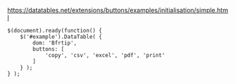 https://datatables.net/extensions/buttons/examples/initialisation/simple.html

```
$(document).ready(function() {
    $('#example').DataTable( {
        dom: 'Bfrtip',
        buttons: [
            'copy', 'csv', 'excel', 'pdf', 'print'
        ]
    } );
} );
```
